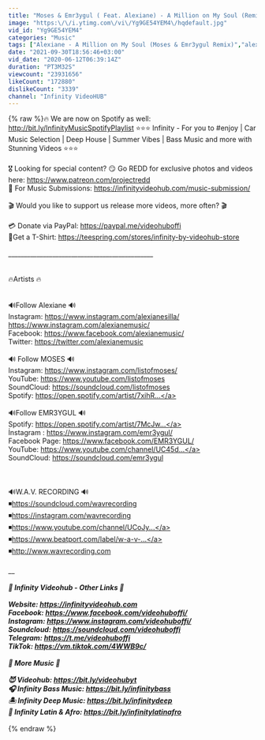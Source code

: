 ```yaml
---
title: "Moses & Emr3ygul ( Feat. Alexiane) - A Million on My Soul (Remix)"
image: "https:\/\/i.ytimg.com\/vi\/Yg9GE54YEM4\/hqdefault.jpg"
vid_id: "Yg9GE54YEM4"
categories: "Music"
tags: ["Alexiane - A Million on My Soul (Moses & Emr3ygul Remix)","alexiane","a million on my soul"]
date: "2021-09-30T18:56:46+03:00"
vid_date: "2020-06-12T06:39:14Z"
duration: "PT3M32S"
viewcount: "23931656"
likeCount: "172880"
dislikeCount: "3339"
channel: "Infinity VideoHUB"
---
```

{% raw %}🔥 We are now on Spotify as well: <a rel="nofollow" target="blank" href="http://bit.ly/InfinityMusicSpotifyPlaylist">http://bit.ly/InfinityMusicSpotifyPlaylist</a> ⭐️⭐️⭐️ Infinity - For you to #enjoy | Car Music Selection | Deep House | Summer Vibes | Bass Music and more with Stunning Videos ⭐️⭐️⭐️ <br /><br />🎖 Looking for special content? 😏 Go REDD for exclusive photos and videos here: <a rel="nofollow" target="blank" href="https://www.patreon.com/projectredd">https://www.patreon.com/projectredd</a><br />📩 For Music Submissions: <a rel="nofollow" target="blank" href="https://infinityvideohub.com/music-submission/">https://infinityvideohub.com/music-submission/</a><br /><br />🎬 Would you like to support us release more videos, more often? 🎬<br /><br />💳 Donate via PayPal: <a rel="nofollow" target="blank" href="https://paypal.me/videohuboffi">https://paypal.me/videohuboffi</a><br />👕Get a T-Shirt: <a rel="nofollow" target="blank" href="https://teespring.com/stores/infinity-by-videohub-store">https://teespring.com/stores/infinity-by-videohub-store</a> <br /><br />______________________________________________<br /><br /><br />🔥Artists 🔥<br /><br /><br />🔊Follow Alexiane 🔊<br />Instagram: <a rel="nofollow" target="blank" href="https://www.instagram.com/alexianesilla/">https://www.instagram.com/alexianesilla/</a><br /><a rel="nofollow" target="blank" href="https://www.instagram.com/alexianemusic/">https://www.instagram.com/alexianemusic/</a><br />Facebook: <a rel="nofollow" target="blank" href="https://www.facebook.com/alexianemusic/">https://www.facebook.com/alexianemusic/</a><br />Twitter: <a rel="nofollow" target="blank" href="https://twitter.com/alexianemusic">https://twitter.com/alexianemusic</a><br /><br />🔊 Follow MOSES 🔊<br />Instagram: <a rel="nofollow" target="blank" href="https://www.instagram.com/listofmoses/">https://www.instagram.com/listofmoses/</a><br />YouTube: <a rel="nofollow" target="blank" href="https://www.youtube.com/listofmoses">https://www.youtube.com/listofmoses</a><br />SoundCloud: <a rel="nofollow" target="blank" href="https://soundcloud.com/listofmoses">https://soundcloud.com/listofmoses</a><br />Spotify: <a rel="nofollow" target="blank" href="https://open.spotify.com/artist/7xihR...">https://open.spotify.com/artist/7xihR...</a><br /><br />🔊Follow EMR3YGUL 🔊<br />Spotify: <a rel="nofollow" target="blank" href="https://open.spotify.com/artist/7McJw...">https://open.spotify.com/artist/7McJw...</a><br />İnstagram : <a rel="nofollow" target="blank" href="https://www.instagram.com/emr3ygul/">https://www.instagram.com/emr3ygul/</a><br />Facebook Page: <a rel="nofollow" target="blank" href="https://www.facebook.com/EMR3YGUL/">https://www.facebook.com/EMR3YGUL/</a><br />YouTube: <a rel="nofollow" target="blank" href="https://www.youtube.com/channel/UC45d...">https://www.youtube.com/channel/UC45d...</a><br />SoundCloud: <a rel="nofollow" target="blank" href="https://soundcloud.com/emr3ygul">https://soundcloud.com/emr3ygul</a><br /><br /><br /><br />🔊W.A.V. RECORDING 🔊<br />◾️<a rel="nofollow" target="blank" href="https://soundcloud.com/wavrecording">https://soundcloud.com/wavrecording</a><br />◾️<a rel="nofollow" target="blank" href="https://instagram.com/wavrecording">https://instagram.com/wavrecording</a><br />◾️<a rel="nofollow" target="blank" href="https://www.youtube.com/channel/UCoJy...">https://www.youtube.com/channel/UCoJy...</a><br />◾️<a rel="nofollow" target="blank" href="https://www.beatport.com/label/w-a-v-...">https://www.beatport.com/label/w-a-v-...</a><br />◾️<a rel="nofollow" target="blank" href="http://www.wavrecording.com">http://www.wavrecording.com</a><br /><br />_______________________________________________<br /><br />💎 Infinity Videohub - Other Links 💎<br /> <br />Website: <a rel="nofollow" target="blank" href="https://infinityvideohub.com">https://infinityvideohub.com</a> <br />Facebook: <a rel="nofollow" target="blank" href="https://www.facebook.com/videohuboffi/">https://www.facebook.com/videohuboffi/</a> <br />Instagram: <a rel="nofollow" target="blank" href="https://www.instagram.com/videohuboffi/">https://www.instagram.com/videohuboffi/</a> <br />Soundcloud: <a rel="nofollow" target="blank" href="https://soundcloud.com/videohuboffi">https://soundcloud.com/videohuboffi</a> <br />Telegram: <a rel="nofollow" target="blank" href="https://t.me/videohuboffi">https://t.me/videohuboffi</a><br />TikTok: <a rel="nofollow" target="blank" href="https://vm.tiktok.com/4WWB9c/">https://vm.tiktok.com/4WWB9c/</a><br /><br />🎵 More Music 🎵 <br /><br />😈 Videohub: <a rel="nofollow" target="blank" href="https://bit.ly/videohubyt">https://bit.ly/videohubyt</a><br />🎧 Infinity Bass Music: <a rel="nofollow" target="blank" href="https://bit.ly/infinitybass">https://bit.ly/infinitybass</a><br />🏝 Infinity Deep Music: <a rel="nofollow" target="blank" href="https://bit.ly/infinitydeep">https://bit.ly/infinitydeep</a><br />🎊 Infinity Latin &amp; Afro: <a rel="nofollow" target="blank" href="https://bit.ly/infinitylatinafro">https://bit.ly/infinitylatinafro</a><br /><br />_____________________________________________{% endraw %}
